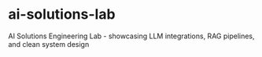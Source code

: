 # ai-solutions-lab
AI Solutions Engineering Lab - showcasing LLM integrations, RAG pipelines, and clean system design
